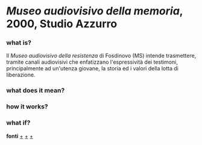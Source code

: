 # _Museo audiovisivo della memoria_, 2000, Studio Azzurro

### what is?
Il _Museo audiovisivo della resistenza_ di Fosdinovo (MS) intende trasmettere, tramite canali audiovisivi che enfatizzano l'espressività dei testimoni, principalmente ad un'utenza giovane, la storia ed i valori della lotta di liberazione. 


### what does it mean?



### how it works?



### what if?



**fonti** [+](https://www.studioazzurro.com/opere/museo-della-resistenza/) [+](https://memoranea.it/luoghi/toscana-ms-fodisnovo-museo-audiovisivo-della-resistenza) [+](https://vimeo.com/34843796)
